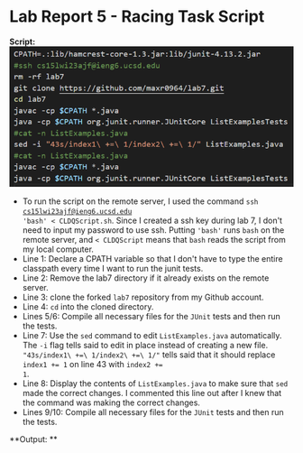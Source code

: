 # Lab Report 5 - Racing Task Script
**Script:**
![Image](https://raw.githubusercontent.com/maxr0964/cse15l-lab-reports/main/ScriptScreenshot.png)

* To run the script on the remote server, I used the command <code>ssh cs15lwi23ajf@ieng6.ucsd.edu 'bash' < CLDQScript.sh</code>. Since I created a ssh key during lab 7, I don't need to input my password to use ssh. Putting <code>'bash'</code> runs <code>bash</code> on the remote server, and <code>< CLDQScript</code> means that <code>bash</code> reads the script from my local computer.
* Line 1: Declare a CPATH variable so that I don't have to type the entire classpath every time I want to run the junit tests.
* Line 2: Remove the lab7 directory if it already exists on the remote server.
* Line 3: clone the forked <code>lab7</code> repository from my Github account.
* Line 4: <code>cd</code> into the cloned directory.
* Lines 5/6: Compile all necessary files for the <code>JUnit</code> tests and then run the tests.
* Line 7: Use the <code>sed</code> command to edit <code>ListExamples.java</code> automatically. The <code>-i</code> flag tells said to edit in place instead of creating a new file. <code>"43s/index1\ +=\ 1/index2\ +=\ 1/"</code> tells said that it should replace <code>index1 += 1</code> on line 43 with <code>index2 += 1</code>.
* Line 8: Display the contents of <code>ListExamples.java</code> to make sure that <code>sed</code> made the correct changes. I commented this line out after I knew that the command was making the correct changes.
* Lines 9/10: Compile all necessary files for the <code>JUnit</code> tests and then run the tests.
  
 **Output: **
 

  
  
  
